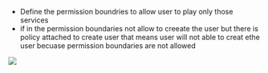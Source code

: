

- Define the permission boundries to allow user to play only those services
- if in the permission boundaries not allow to creeate the user but there is policy attached to create user that means user will not able to creat ethe user becuase permission boundaries are not allowed


<img src="3.1.png" />